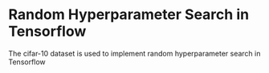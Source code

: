 # Random Hyperparameter Search in Tensorflow

The cifar-10 dataset is used to implement random hyperparameter search in Tensorflow
